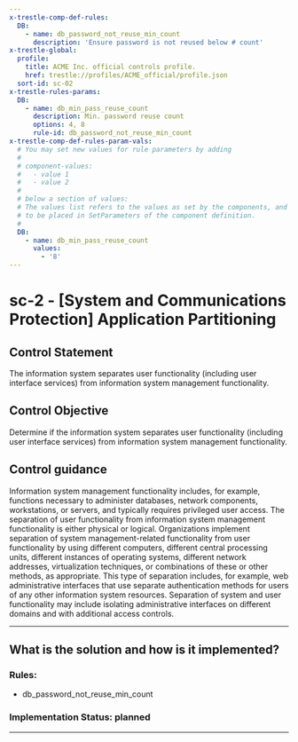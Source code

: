 ```yaml
---
x-trestle-comp-def-rules:
  DB:
    - name: db_password_not_reuse_min_count
      description: 'Ensure password is not reused below # count'
x-trestle-global:
  profile:
    title: ACME Inc. official controls profile.
    href: trestle://profiles/ACME_official/profile.json
  sort-id: sc-02
x-trestle-rules-params:
  DB:
    - name: db_min_pass_reuse_count
      description: Min. password reuse count
      options: 4, 8
      rule-id: db_password_not_reuse_min_count
x-trestle-comp-def-rules-param-vals:
  # You may set new values for rule parameters by adding
  #
  # component-values:
  #   - value 1
  #   - value 2
  #
  # below a section of values:
  # The values list refers to the values as set by the components, and the component-values are the new values
  # to be placed in SetParameters of the component definition.
  #
  DB:
    - name: db_min_pass_reuse_count
      values:
        - '8'
---
```


# sc-2 - \[System and Communications Protection\] Application Partitioning

## Control Statement

The information system separates user functionality (including user interface services) from information system management functionality.

## Control Objective

Determine if the information system separates user functionality (including user interface services) from information system management functionality.

## Control guidance

Information system management functionality includes, for example, functions necessary to administer databases, network components, workstations, or servers, and typically requires privileged user access. The separation of user functionality from information system management functionality is either physical or logical. Organizations implement separation of system management-related functionality from user functionality by using different computers, different central processing units, different instances of operating systems, different network addresses, virtualization techniques, or combinations of these or other methods, as appropriate. This type of separation includes, for example, web administrative interfaces that use separate authentication methods for users of any other information system resources. Separation of system and user functionality may include isolating administrative interfaces on different domains and with additional access controls.

______________________________________________________________________

## What is the solution and how is it implemented?

<!-- For implementation status enter one of: implemented, partial, planned, alternative, not-applicable -->

<!-- Note that the list of rules under ### Rules: is read-only and changes will not be captured after assembly to JSON -->

<!-- Add control implementation description here for control: sc-2 -->

### Rules:

  - db_password_not_reuse_min_count

### Implementation Status: planned

______________________________________________________________________
